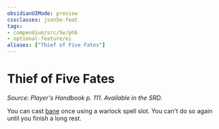 ```yaml
---
obsidianUIMode: preview
cssclasses: json5e-feat
tags:
- compendium/src/5e/phb
- optional-feature/ei
aliases: ["Thief of Five Fates"]
---
```

# Thief of Five Fates
*Source: Player's Handbook p. 111. Available in the SRD.*  

You can cast [bane](2-Mechanics/CLI/spells/bane.md) once using a warlock spell slot. You can't do so again until you finish a long rest.